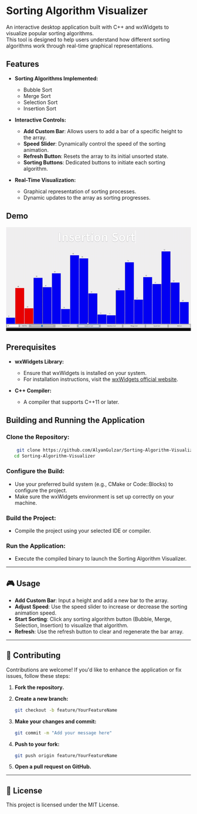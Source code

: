 # Sorting Algorithm Visualizer

An interactive desktop application built with C++ and wxWidgets to visualize popular sorting algorithms.  
This tool is designed to help users understand how different sorting algorithms work through real-time graphical representations.

## Features

- **Sorting Algorithms Implemented:**
  - Bubble Sort
  - Merge Sort
  - Selection Sort
  - Insertion Sort

- **Interactive Controls:**
  - **Add Custom Bar**: Allows users to add a bar of a specific height to the array.
  - **Speed Slider**: Dynamically control the speed of the sorting animation.
  - **Refresh Button**: Resets the array to its initial unsorted state.
  - **Sorting Buttons**: Dedicated buttons to initiate each sorting algorithm.

- **Real-Time Visualization:**
  - Graphical representation of sorting processes.
  - Dynamic updates to the array as sorting progresses.

## Demo
![Visual_Sorting_Algorithm_Demo](Visual_Sorting_Algorithm_Demo.gif)


## Prerequisites

- **wxWidgets Library:**
  - Ensure that wxWidgets is installed on your system.
  - For installation instructions, visit the [wxWidgets official website](https://www.wxwidgets.org/downloads/).

- **C++ Compiler:**
  - A compiler that supports C++11 or later.

## Building and Running the Application

### Clone the Repository:
```bash
    git clone https://github.com/AlyanGulzar/Sorting-Algorithm-Visualizer.git
   cd Sorting-Algorithm-Visualizer
   ```
### Configure the Build:
- Use your preferred build system (e.g., CMake or Code::Blocks) to configure the project.
- Make sure the wxWidgets environment is set up correctly on your machine.

### Build the Project:
- Compile the project using your selected IDE or compiler.

### Run the Application:
- Execute the compiled binary to launch the Sorting Algorithm Visualizer.

---

## 🎮 Usage

- **Add Custom Bar**: Input a height and add a new bar to the array.
- **Adjust Speed**: Use the speed slider to increase or decrease the sorting animation speed.
- **Start Sorting**: Click any sorting algorithm button (Bubble, Merge, Selection, Insertion) to visualize that algorithm.
- **Refresh**: Use the refresh button to clear and regenerate the bar array.

---

## 🤝 Contributing

Contributions are welcome! If you'd like to enhance the application or fix issues, follow these steps:

1. **Fork the repository.**

2. **Create a new branch:**
   ```bash
   git checkout -b feature/YourFeatureName
   ```

3. **Make your changes and commit:**
   ```bash
   git commit -m "Add your message here"
   ```

4. **Push to your fork:**
   ```bash
   git push origin feature/YourFeatureName
   ```

5. **Open a pull request on GitHub.**

---

## 📄 License

This project is licensed under the MIT License.
